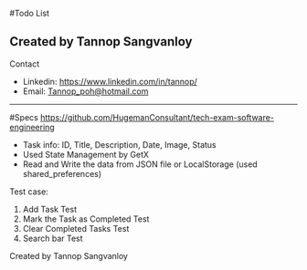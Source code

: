 #Todo List

Created by Tannop Sangvanloy
---------------------------------------------
Contact
- Linkedin: https://www.linkedin.com/in/tannop/
- Email: Tannop_poh@hotmail.com
---------------------------------------------
#Specs
https://github.com/HugemanConsultant/tech-exam-software-engineering
- Task info: ID, Title, Description, Date, Image, Status
- Used State Management by GetX
- Read and Write the data from JSON file or LocalStorage (used shared_preferences)

Test case:
1. Add Task Test
2. Mark the Task as Completed Test
3. Clear Completed Tasks Test
4. Search bar Test

  Created by Tannop Sangvanloy
